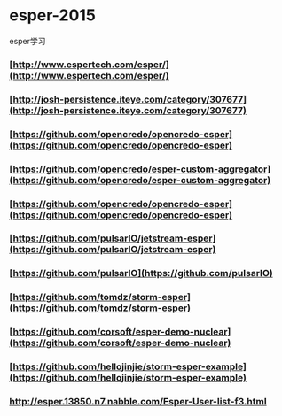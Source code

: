 # esper-2015
esper学习


### [http://www.espertech.com/esper/](http://www.espertech.com/esper/)
### [http://josh-persistence.iteye.com/category/307677](http://josh-persistence.iteye.com/category/307677)

### [https://github.com/opencredo/opencredo-esper](https://github.com/opencredo/opencredo-esper)
### [https://github.com/opencredo/esper-custom-aggregator](https://github.com/opencredo/esper-custom-aggregator)

### [https://github.com/opencredo/opencredo-esper](https://github.com/opencredo/opencredo-esper)
### [https://github.com/pulsarIO/jetstream-esper](https://github.com/pulsarIO/jetstream-esper)
### [https://github.com/pulsarIO](https://github.com/pulsarIO)
### [https://github.com/tomdz/storm-esper](https://github.com/tomdz/storm-esper)

### [https://github.com/corsoft/esper-demo-nuclear](https://github.com/corsoft/esper-demo-nuclear)
### [https://github.com/hellojinjie/storm-esper-example](https://github.com/hellojinjie/storm-esper-example)


### http://esper.13850.n7.nabble.com/Esper-User-list-f3.html
